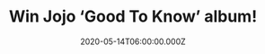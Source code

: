 ---
campaign-uuid: "c-005622ea-e23e-407f-b633-b83c66b3add1"
type: "Competition"
category: "Music"
date: "2020-05-14T06:00:00.000Z"
end-date: "2020-06-14T23:59:00.000Z"
disable-form: false
is_promoted: false
has_entry_page: true
title: "Win Jojo ‘Good To Know’ album!"
competition-description: "<p>We are giving away the fourth studio album by American\
  \ singer-songwriter Jojo. The album is Jojo's first release since leaving Atlantic\
  \ Records and launching her own record label imprint Clover Music through a joint\
  \ venture Warner Bros Records.</p>\n<p>Want it? Click below for a chance to win.</p>\n"
hero-header: "Win Jojo ‘Good To Know’ album!"
terms-confirmation: "N/A"
banner-img: "https://assets.expresslyapp.com/asset-6dc849d5-7d52-4f5b-826f-3d2c2841ef2b.jpg"
logo-left-href: "https://club.expressly.io"
logo-left-image: "https://assets.expresslyapp.com/asset-e3651cd5-6ba9-42cd-a08f-146b55ad0c19.jpg"
logo-left-title: "Expressly club"
bg-image-hero: "https://assets.expresslyapp.com/asset-9d24c035-7b00-4ce4-8e46-3d579f1507b6.png"
bg-image-first: "https://assets.expresslyapp.com/asset-41644fc1-acdf-49e5-adac-974e2bcb6d53.jpg"
section1-content: "<p>We have on our hands Jojo’s fourth studio album ‘Good To Know’\
  , her first album since leaving Atlantic Records and launching her own record label.\
  \ This brand new album includes her new single ‘Man’.</p>\n<p>Want to hear it first?\
  \ Click below and it could be yours.</p>\n"
entry-title: "Win Jojo ‘Good To Know’ album!"
entry-content: "<p>Enter the draw to win Jojo ‘Good To Know’ album by completing the\
  \ form below before 23:59 on the 14th of June 2020.</p>\n"
has-winner: false
prize-description: "Jojo ‘Good To Know’ album!"
special-conditions: "Multiple entries are allowed up to one every day.\r\n\r\nThis\
  \ competition is also available on: https://club.expressly.io/competitions/jojo-good-to-know"
country-restrictions:
- "GB"
---